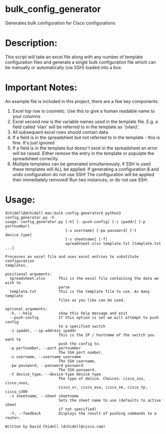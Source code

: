 # bulk_config_generator
Generates bulk configuration for Cisco configurations

# Description:
This script will take an excel file along with any number of template configuration files and generate a single bulk configuration file which can be manually or automatically (via SSH) loaded into a box.

# Important Notes:
An example file is included in this project, there are a few key components:

1) Excel top row is cosmetic. Use this to give a human readable name to your columns
2) Excel second row is the variable names used in the template file. E.g. a field called 'vlan' will be referred to in the template as '{vlan}'.
3) All subsequent excel rows should contain data.
4) If a field is in the spreadsheet but not referred to in the template - this is fine. It's just ignored
5) If a field is in the template but doesn't exist in the spreadsheet an error will be raised. Either remove the entry in the template or populate the spreadsheet correctly.
6) Multiple templates can be generated simultaneously, if SSH is used these templates will ALL be applied. If generating a configuration & and undo configuration do not use SSH! The configuration will be applied then immediately removed! Run two instances, or do not use SSH.

# Usage:
```
dchidell@dchidell-mac:bulk config generator$ python3 config_generator.py -h
usage: config_generator.py [-h] [--push-config] [-i ipaddr] [-p portnumber]
                           [-u username] [-pw password] [-t device_type]
                           [-s sheetname] [-f]
                           spreadsheet.xlsx template.txt [template.txt ...]

Processes an excel file and uses excel entries to substitute configuration
templates.

positional arguments:
  spreadsheet.xlsx      This is the excel file containing the data we wish to
                        parse
  template.txt          This is the template file to use. As many template
                        files as you like can be used.

optional arguments:
  -h, --help            show this help message and exit
  --push-config         If this option is set we will attempt to push config
                        to a specified switch
  -i ipaddr, --ip-address ipaddr
                        This is the IP / hostname of the switch you want to
                        push the config to.
  -p portnumber, --port portnumber
                        The SSH port number.
  -u username, --username username
                        The SSH username.
  -pw password, --password password
                        The SSH password.
  -t device_type, --device-type device_type
                        The type of device. Choices: cisco_ios, cisco_nxos,
                        cisco_xr, cisco_asa, cisco_xe, cisco_tp, cisco_s300
  -s sheetname, --sheet sheetname
                        Sets the sheet name to use (defaults to active sheet
                        if not specified)
  -f, --feedback        Displays the result of pushing commands to a router.

Written by David Chidell (dchidell@cisco.com)
```

